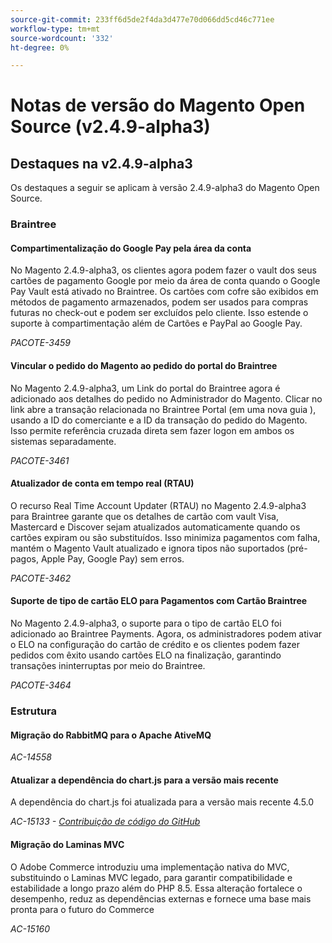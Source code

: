 ```yaml
---
source-git-commit: 233ff6d5de2f4da3d477e70d066dd5cd46c771ee
workflow-type: tm+mt
source-wordcount: '332'
ht-degree: 0%

---
```

# Notas de versão do Magento Open Source (v2.4.9-alpha3)

## Destaques na v2.4.9-alpha3

Os destaques a seguir se aplicam à versão 2.4.9-alpha3 do Magento Open Source.

### Braintree

#### Compartimentalização do Google Pay pela área da conta

No Magento 2.4.9-alpha3, os clientes agora podem fazer o vault dos seus cartões de pagamento Google por meio da área de conta quando o Google Pay Vault está ativado no Braintree. Os cartões com cofre são exibidos em métodos de pagamento armazenados, podem ser usados para compras futuras no check-out e podem ser excluídos pelo cliente. Isso estende o suporte à compartimentação além de Cartões e PayPal ao Google Pay.

_PACOTE-3459_

#### Vincular o pedido do Magento ao pedido do portal do Braintree

No Magento 2.4.9-alpha3, um Link do portal do Braintree agora é adicionado aos detalhes do pedido no Administrador do Magento. Clicar no link abre a transação relacionada no Braintree Portal (em uma nova guia ), usando a ID do comerciante e a ID da transação do pedido do Magento. Isso permite referência cruzada direta sem fazer logon em ambos os sistemas separadamente.

_PACOTE-3461_

#### Atualizador de conta em tempo real (RTAU)

O recurso Real Time Account Updater (RTAU) no Magento 2.4.9-alpha3 para Braintree garante que os detalhes de cartão com vault Visa, Mastercard e Discover sejam atualizados automaticamente quando os cartões expiram ou são substituídos. Isso minimiza pagamentos com falha, mantém o Magento Vault atualizado e ignora tipos não suportados (pré-pagos, Apple Pay, Google Pay) sem erros.

_PACOTE-3462_

#### Suporte de tipo de cartão ELO para Pagamentos com Cartão Braintree

No Magento 2.4.9-alpha3, o suporte para o tipo de cartão ELO foi adicionado ao Braintree Payments. Agora, os administradores podem ativar o ELO na configuração do cartão de crédito e os clientes podem fazer pedidos com êxito usando cartões ELO na finalização, garantindo transações ininterruptas por meio do Braintree.

_PACOTE-3464_

### Estrutura

#### Migração do RabbitMQ para o Apache AtiveMQ

_AC-14558_

#### Atualizar a dependência do chart.js para a versão mais recente

A dependência do chart.js foi atualizada para a versão mais recente 4.5.0

_AC-15133 - [Contribuição de código do GitHub](https://github.com/magento/magento2/commit/657f983e)_

#### Migração do Laminas MVC

O Adobe Commerce introduziu uma implementação nativa do MVC, substituindo o Laminas MVC legado, para garantir compatibilidade e estabilidade a longo prazo além do PHP 8.5. Essa alteração fortalece o desempenho, reduz as dependências externas e fornece uma base mais pronta para o futuro do Commerce

_AC-15160_
